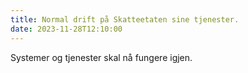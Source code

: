 ```yaml
---
title: Normal drift på Skatteetaten sine tjenester.
date: 2023-11-28T12:10:00
---
```

Systemer og tjenester skal nå fungere igjen.
